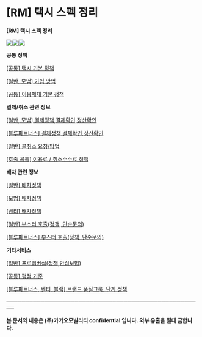# [RM] 택시 스펙 정리

**[RM] 택시 스펙 정리**

![](https://kakaomobilitysupport.zendesk.com/hc/article_attachments/40954586083865)![](https://kakaomobilitysupport.zendesk.com/hc/article_attachments/40954549005593)![](https://kakaomobilitysupport.zendesk.com/hc/article_attachments/40954549006617)

**공통 정책**

[[공통] 택시 기본 정책](https://kakaomobilitysupport.zendesk.com/hc/ko/articles/29606808623385)

[[일반, 모범] 가입 방법](https://kakaomobilitysupport.zendesk.com/hc/ko/articles/29196613702937)

[[공통] 이용제재 기본 정책](https://kakaomobilitysupport.zendesk.com/hc/ko/articles/29621765789209)

**결제/취소 관련 정보**

[[일반, 모범] 결제정책,결제확인,정산확인](https://kakaomobilitysupport.zendesk.com/hc/ko/articles/29330165233561)

[[블루파트너스] 결제정책,결제확인,정산확인](https://kakaomobilitysupport.zendesk.com/hc/ko/articles/29746318492825)

[[일반] 콜취소 요청/방법](https://kakaomobilitysupport.zendesk.com/hc/ko/articles/29100225098265)

[[호출 공통] 이용료 / 취소수수료 정책](https://kakaomobilitysupport.zendesk.com/hc/ko/articles/29622101073433)

**배차 관련 정보**

[[일반] 배차정책](https://kakaomobilitysupport.zendesk.com/hc/ko/articles/29460596380953)

[[모범] 배차정책](https://kakaomobilitysupport.zendesk.com/hc/ko/articles/30084146704793)

[[벤티] 배차정책](https://kakaomobilitysupport.zendesk.com/hc/ko/articles/29849661529113)

[[일반] 부스터 호출(정책, 단순문의)](https://kakaomobilitysupport.zendesk.com/hc/ko/articles/29830882899097)

[[블루파트너스] 부스터 호출(정책, 단순문의)](https://kakaomobilitysupport.zendesk.com/hc/ko/articles/30040894910361)

**기타서비스**

[[일반] 프로멤버십(정책,안심보험)](https://kakaomobilitysupport.zendesk.com/hc/ko/articles/29329489361817)

[[공통] 평점 기준](https://kakaomobilitysupport.zendesk.com/hc/ko/articles/29622474700185)

[[블루파트너스, 벤티, 블랙] 브랜드 품질그룹, 단계 정책](https://kakaomobilitysupport.zendesk.com/hc/ko/articles/30170668448537)

**────────────────────────────────────────────────────**

**본 문서와 내용은 (주)카카오모빌리티 confidential 입니다. 외부 유출을 절대 금합니다.**